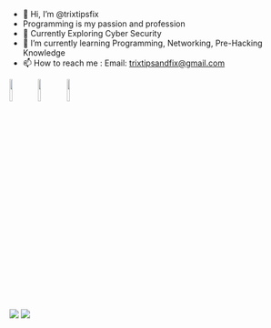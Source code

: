 - 👋 Hi, I’m @trixtipsfix
- Programming is my passion and profession
- 👀 Currently Exploring Cyber Security 
- 🌱 I’m currently learning Programming, Networking, Pre-Hacking Knowledge
- 📫 How to reach me : 
     Email: trixtipsandfix@gmail.com


<code><img width="10%" src="https://cdn.jsdelivr.net/gh/devicons/devicon/icons/python/python-original-wordmark.svg" /></code><code><img width="10%" src="https://cdn.jsdelivr.net/gh/devicons/devicon/icons/cplusplus/cplusplus-original.svg" /></code><code><img width="10%" src="https://cdn.jsdelivr.net/gh/devicons/devicon/icons/flask/flask-original-wordmark.svg" /></code>

<img src="https://github-readme-stats.vercel.app/api/top-langs?username=trixtipsfix"/>

<img src="https://github-readme-stats.vercel.app/api?username=trixtipsfix&show_icons=true"/>
